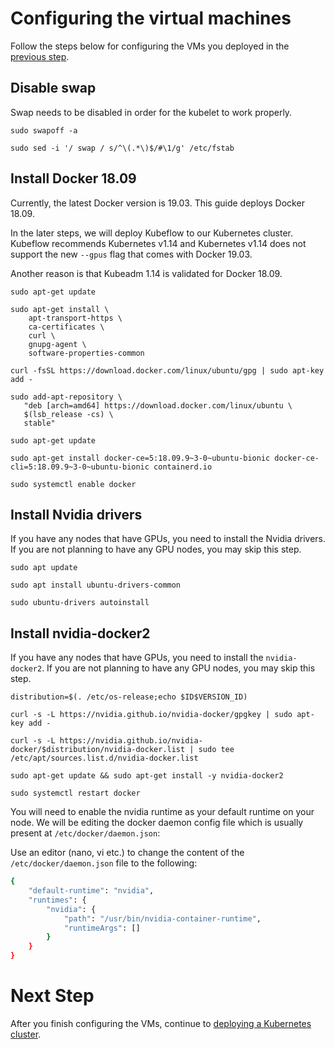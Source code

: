 # Configuring the virtual machines

Follow the steps below for configuring the VMs you deployed in the [previous step](../docs/vm-deployment.md).

## Disable swap
Swap needs to be disabled  in order for the kubelet to work properly.

```console
sudo swapoff -a
```

```console
sudo sed -i '/ swap / s/^\(.*\)$/#\1/g' /etc/fstab
```

## Install Docker 18.09
Currently, the latest Docker version is 19.03. This guide deploys Docker 18.09.

In the later steps, we will deploy Kubeflow to our Kubernetes cluster. Kubeflow recommends Kubernetes v1.14 and Kubernetes v1.14 does not support the new `--gpus` flag that comes with Docker 19.03.

Another reason is that Kubeadm 1.14 is validated for Docker 18.09.


```console
sudo apt-get update
```

```console
sudo apt-get install \
    apt-transport-https \
    ca-certificates \
    curl \
    gnupg-agent \
    software-properties-common
```

```console
curl -fsSL https://download.docker.com/linux/ubuntu/gpg | sudo apt-key add -
```

```console
sudo add-apt-repository \
   "deb [arch=amd64] https://download.docker.com/linux/ubuntu \
   $(lsb_release -cs) \
   stable"
```

```console
sudo apt-get update
```

```console
sudo apt-get install docker-ce=5:18.09.9~3-0~ubuntu-bionic docker-ce-cli=5:18.09.9~3-0~ubuntu-bionic containerd.io
```

```console
sudo systemctl enable docker
```

## Install Nvidia drivers
If you have any nodes that have GPUs, you need to install the Nvidia drivers. If you are not planning to have any GPU nodes, you may skip this step.

```console
sudo apt update
```
```console
sudo apt install ubuntu-drivers-common
```

```console
sudo ubuntu-drivers autoinstall
```


## Install nvidia-docker2
If you have any nodes that have GPUs, you need to install the `nvidia-docker2`. If you are not planning to have any GPU nodes, you may skip this step.

```console
distribution=$(. /etc/os-release;echo $ID$VERSION_ID)
```

```console
curl -s -L https://nvidia.github.io/nvidia-docker/gpgkey | sudo apt-key add -
```

```console
curl -s -L https://nvidia.github.io/nvidia-docker/$distribution/nvidia-docker.list | sudo tee /etc/apt/sources.list.d/nvidia-docker.list
```

```console
sudo apt-get update && sudo apt-get install -y nvidia-docker2
```

```console
sudo systemctl restart docker
```

You will need to enable the nvidia runtime as your default runtime on your node. We will be editing the docker daemon config file which is usually present at `/etc/docker/daemon.json`:

Use an editor (nano, vi etc.) to change the content of the `/etc/docker/daemon.json` file to the following:

```sh
{
    "default-runtime": "nvidia",
    "runtimes": {
        "nvidia": {
            "path": "/usr/bin/nvidia-container-runtime",
            "runtimeArgs": []
        }
    }
}
```

# Next Step

After you finish configuring the VMs, continue to [deploying a Kubernetes cluster](../docs/kubernetes-setup.md).